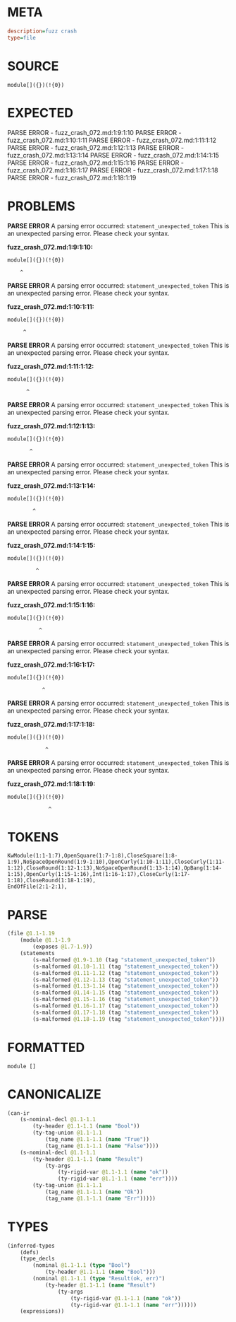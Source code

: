 # META
~~~ini
description=fuzz crash
type=file
~~~
# SOURCE
~~~roc
module[]({})(!{0})
~~~
# EXPECTED
PARSE ERROR - fuzz_crash_072.md:1:9:1:10
PARSE ERROR - fuzz_crash_072.md:1:10:1:11
PARSE ERROR - fuzz_crash_072.md:1:11:1:12
PARSE ERROR - fuzz_crash_072.md:1:12:1:13
PARSE ERROR - fuzz_crash_072.md:1:13:1:14
PARSE ERROR - fuzz_crash_072.md:1:14:1:15
PARSE ERROR - fuzz_crash_072.md:1:15:1:16
PARSE ERROR - fuzz_crash_072.md:1:16:1:17
PARSE ERROR - fuzz_crash_072.md:1:17:1:18
PARSE ERROR - fuzz_crash_072.md:1:18:1:19
# PROBLEMS
**PARSE ERROR**
A parsing error occurred: `statement_unexpected_token`
This is an unexpected parsing error. Please check your syntax.

**fuzz_crash_072.md:1:9:1:10:**
```roc
module[]({})(!{0})
```
        ^


**PARSE ERROR**
A parsing error occurred: `statement_unexpected_token`
This is an unexpected parsing error. Please check your syntax.

**fuzz_crash_072.md:1:10:1:11:**
```roc
module[]({})(!{0})
```
         ^


**PARSE ERROR**
A parsing error occurred: `statement_unexpected_token`
This is an unexpected parsing error. Please check your syntax.

**fuzz_crash_072.md:1:11:1:12:**
```roc
module[]({})(!{0})
```
          ^


**PARSE ERROR**
A parsing error occurred: `statement_unexpected_token`
This is an unexpected parsing error. Please check your syntax.

**fuzz_crash_072.md:1:12:1:13:**
```roc
module[]({})(!{0})
```
           ^


**PARSE ERROR**
A parsing error occurred: `statement_unexpected_token`
This is an unexpected parsing error. Please check your syntax.

**fuzz_crash_072.md:1:13:1:14:**
```roc
module[]({})(!{0})
```
            ^


**PARSE ERROR**
A parsing error occurred: `statement_unexpected_token`
This is an unexpected parsing error. Please check your syntax.

**fuzz_crash_072.md:1:14:1:15:**
```roc
module[]({})(!{0})
```
             ^


**PARSE ERROR**
A parsing error occurred: `statement_unexpected_token`
This is an unexpected parsing error. Please check your syntax.

**fuzz_crash_072.md:1:15:1:16:**
```roc
module[]({})(!{0})
```
              ^


**PARSE ERROR**
A parsing error occurred: `statement_unexpected_token`
This is an unexpected parsing error. Please check your syntax.

**fuzz_crash_072.md:1:16:1:17:**
```roc
module[]({})(!{0})
```
               ^


**PARSE ERROR**
A parsing error occurred: `statement_unexpected_token`
This is an unexpected parsing error. Please check your syntax.

**fuzz_crash_072.md:1:17:1:18:**
```roc
module[]({})(!{0})
```
                ^


**PARSE ERROR**
A parsing error occurred: `statement_unexpected_token`
This is an unexpected parsing error. Please check your syntax.

**fuzz_crash_072.md:1:18:1:19:**
```roc
module[]({})(!{0})
```
                 ^


# TOKENS
~~~zig
KwModule(1:1-1:7),OpenSquare(1:7-1:8),CloseSquare(1:8-1:9),NoSpaceOpenRound(1:9-1:10),OpenCurly(1:10-1:11),CloseCurly(1:11-1:12),CloseRound(1:12-1:13),NoSpaceOpenRound(1:13-1:14),OpBang(1:14-1:15),OpenCurly(1:15-1:16),Int(1:16-1:17),CloseCurly(1:17-1:18),CloseRound(1:18-1:19),
EndOfFile(2:1-2:1),
~~~
# PARSE
~~~clojure
(file @1.1-1.19
	(module @1.1-1.9
		(exposes @1.7-1.9))
	(statements
		(s-malformed @1.9-1.10 (tag "statement_unexpected_token"))
		(s-malformed @1.10-1.11 (tag "statement_unexpected_token"))
		(s-malformed @1.11-1.12 (tag "statement_unexpected_token"))
		(s-malformed @1.12-1.13 (tag "statement_unexpected_token"))
		(s-malformed @1.13-1.14 (tag "statement_unexpected_token"))
		(s-malformed @1.14-1.15 (tag "statement_unexpected_token"))
		(s-malformed @1.15-1.16 (tag "statement_unexpected_token"))
		(s-malformed @1.16-1.17 (tag "statement_unexpected_token"))
		(s-malformed @1.17-1.18 (tag "statement_unexpected_token"))
		(s-malformed @1.18-1.19 (tag "statement_unexpected_token"))))
~~~
# FORMATTED
~~~roc
module []
~~~
# CANONICALIZE
~~~clojure
(can-ir
	(s-nominal-decl @1.1-1.1
		(ty-header @1.1-1.1 (name "Bool"))
		(ty-tag-union @1.1-1.1
			(tag_name @1.1-1.1 (name "True"))
			(tag_name @1.1-1.1 (name "False"))))
	(s-nominal-decl @1.1-1.1
		(ty-header @1.1-1.1 (name "Result")
			(ty-args
				(ty-rigid-var @1.1-1.1 (name "ok"))
				(ty-rigid-var @1.1-1.1 (name "err"))))
		(ty-tag-union @1.1-1.1
			(tag_name @1.1-1.1 (name "Ok"))
			(tag_name @1.1-1.1 (name "Err")))))
~~~
# TYPES
~~~clojure
(inferred-types
	(defs)
	(type_decls
		(nominal @1.1-1.1 (type "Bool")
			(ty-header @1.1-1.1 (name "Bool")))
		(nominal @1.1-1.1 (type "Result(ok, err)")
			(ty-header @1.1-1.1 (name "Result")
				(ty-args
					(ty-rigid-var @1.1-1.1 (name "ok"))
					(ty-rigid-var @1.1-1.1 (name "err"))))))
	(expressions))
~~~
